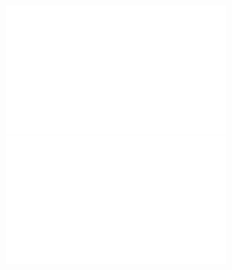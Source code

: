 
![GitHub Stats Overview](https://raw.githubusercontent.com/LanikSJ/github-stats/master/generated/overview.svg)
![GitHub Stats Languages](https://raw.githubusercontent.com/LanikSJ/github-stats/master/generated/languages.svg)

<!--
<p align="center">
<a href="https://github.com/ryo-ma/github-profile-trophy"><img src="https://github-profile-trophy.vercel.app/?username=LanikSJ&amp;theme=darkhub&column=3&margin-w=15&margin-h=15"
alt="LanikSJ&#39;s Trophies"></a>
</p>

### Hi there 👋

**LanikSJ/LanikSJ** is a ✨ _special_ ✨ repository because its `README.md` (this file) appears on your GitHub profile.

Here are some ideas to get you started:

- 🔭 I’m currently working on ...
- 🌱 I’m currently learning ...
- 👯 I’m looking to collaborate on ...
- 🤔 I’m looking for help with ...
- 💬 Ask me about ...
- 📫 How to reach me: ...
- 😄 Pronouns: ...
- ⚡ Fun fact: ...
-->
